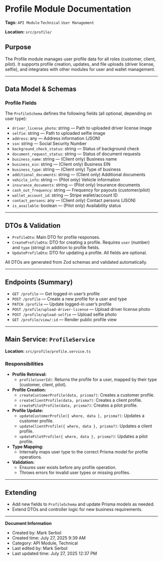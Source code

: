 # Profile Module Documentation

**Tags:** `API Module` `Technical` `User Management`

**Location:** `src/profile/`

## **Purpose**

The Profile module manages user profile data for all roles (customer, client, pilot). It supports profile creation, updates, and file uploads (driver license, selfie), and integrates with other modules for user and wallet management.

---

## **Data Model & Schemas**

### Profile Fields

The `ProfileSchema` defines the following fields (all optional, depending on user type):

- `driver_license_photo`: string — Path to uploaded driver license image
- `selfie`: string — Path to uploaded selfie image
- `address`: any — Address information (JSON)
- `ssn`: string — Social Security Number
- `background_check_status`: string — Status of background check
- `document_request_status`: string — Status of document requests
- `business_name`: string — (Client only) Business name
- `business_ein`: string — (Client only) Business EIN
- `business_type`: string — (Client only) Type of business
- `additional_documents`: string — (Client only) Additional documents
- `vehicle_info`: string — (Pilot only) Vehicle information
- `insurance_documents`: string — (Pilot only) Insurance documents
- `cash_out_frequency`: string — Frequency for payouts (customer/pilot)
- `wallet_account_id`: string — Stripe wallet/account ID
- `contact_persons`: any — (Client only) Contact persons (JSON)
- `is_available`: boolean — (Pilot only) Availability status

---

## **DTOs & Validation**

- `ProfileDto`: Main DTO for profile responses.
- `CreateProfileDto`: DTO for creating a profile. Requires `user` (number) and `type` (string) in addition to profile fields.
- `UpdateProfileDto`: DTO for updating a profile. All fields are optional.

All DTOs are generated from Zod schemas and validated automatically.

---

## **Endpoints (Summary)**

- `GET /profile` — Get logged-in user’s profile
- `POST /profile` — Create a new profile for a user and type
- `PATCH /profile` — Update logged-in user’s profile
- `POST /profile/upload-driver-license` — Upload driver license photo
- `POST /profile/upload-selfie` — Upload selfie photo
- `GET /profile/view/:id` — Render public profile view

---

## **Main Service: `ProfileService`**

**Location:** `src/profile/profile.service.ts`

### Responsibilities

- **Profile Retrieval:**
    - `profile(userId)`: Returns the profile for a user, mapped by their type (customer, client, pilot).
- **Profile Creation:**
    - `createCustomerProfile(data, prisma?)`: Creates a customer profile.
    - `createClientProfile(data, prisma?)`: Creates a client profile.
    - `createPilotProfile(data, prisma?)`: Creates a pilot profile.
- **Profile Update:**
    - `updateCustomerProfile({ where, data }, prisma?)`: Updates a customer profile.
    - `updateClientProfile({ where, data }, prisma?)`: Updates a client profile.
    - `updatePilotProfile({ where, data }, prisma?)`: Updates a pilot profile.
- **Type Mapping:**
    - Internally maps user type to the correct Prisma model for profile operations.
- **Validation:**
    - Ensures user exists before any profile operation.
    - Throws errors for invalid user types or missing profiles.

---

## **Extending**

- Add new fields to `ProfileSchema` and update Prisma models as needed.
- Extend DTOs and controller logic for new business requirements.

---

**Document Information**
- Created by: Mark Serbol
- Created time: July 27, 2025 9:39 AM
- Category: API Module, Technical
- Last edited by: Mark Serbol
- Last updated time: July 27, 2025 12:37 PM